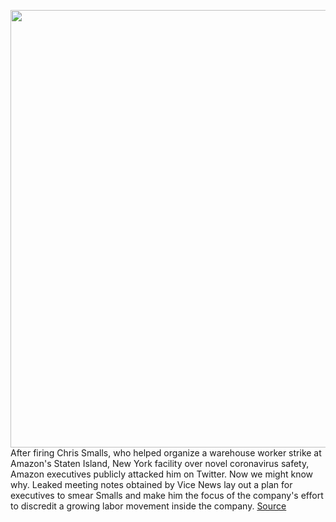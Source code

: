 <img src='https://cdn.vox-cdn.com/thumbor/JyNPOciNG_MA2g1u5B0c0DA7oxY=/0x0:2040x1360/1200x800/filters:focal(857x517:1183x843)/cdn.vox-cdn.com/uploads/chorus_image/image/66596035/acastro_181114_1777_amazon_hq2_0005.0.jpg' width='700px' /><br/>
After firing Chris Smalls, who helped organize a warehouse worker strike at Amazon's Staten Island, New York facility over novel coronavirus safety, Amazon executives publicly attacked him on Twitter. Now we might know why. Leaked meeting notes obtained by Vice News lay out a plan for executives to smear Smalls and make him the focus of the company's effort to discredit a growing labor movement inside the company.
<a href='https://www.theverge.com/2020/4/2/21206108/amazon-chris-smalls-warehouse-strike-nyc-jay-carney-bernie-sanders-coronavirus-safety'> Source <a/>